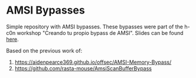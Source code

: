 # AMSI Bypasses
Simple repository with AMSI bypasses. These bypasses were part of the h-c0n workshop "Creando tu propio bypass de AMSI". Slides can be found [here](https://github.com/MrSquid25/PPTs-CONs/blob/main/2023/h-c0n/h-c0n2023_Creando_tu_propio_bypass_de_AMSI.pdf).

Based on the previous work of:
1) https://aidenpearce369.github.io/offsec/AMSI-Memory-Bypass/
2) https://github.com/rasta-mouse/AmsiScanBufferBypass


